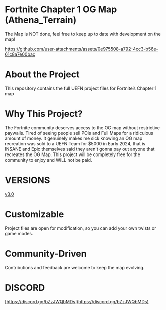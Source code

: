 # Fortnite Chapter 1 OG Map (Athena_Terrain)
The Map is NOT done, feel free to keep up to date with development on the map!

https://github.com/user-attachments/assets/0e975508-a792-4cc3-b56e-61c8a7e00bac

# About the Project
This repository contains the full UEFN project files for Fortnite’s Chapter 1 map

# Why This Project?
The Fortnite community deserves access to the OG map without restrictive paywalls. Tired of seeing people sell POIs and Full Maps for a ridiculous amount of money. It genuinely makes me sick knowing an OG map recreation was sold to a UEFN Team for $5000 in Early 2024, that is INSANE and Epic themselves said they aren't gonna pay out anyone that recreates the OG Map. This project will be completely free for the community to enjoy and WILL not be paid.

# VERSIONS
[v3.0](https://github.com/zqvb/AthenaTemplate/tree/v3.0)
# Customizable
Project files are open for modification, so you can add your own twists or game modes.

# Community-Driven
Contributions and feedback are welcome to keep the map evolving.

# DISCORD
[https://discord.gg/bZzJWQbMDs](https://discord.gg/bZzJWQbMDs)

